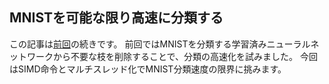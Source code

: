 ## MNISTを可能な限り高速に分類する

この記事は[前回](http://a-kawashiro.hatenablog.com/entry/2019/03/07/201304)の続きです。
前回ではMNISTを分類する学習済みニューラルネットワークから不要な枝を削除することで、分類の高速化を試みました。
今回はSIMD命令とマルチスレッド化でMNIST分類速度の限界に挑みます。


